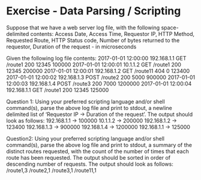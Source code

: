 # Exercise - Data Parsing / Scripting
Suppose that we have a web server log file, with the following space-delimited contents:
Access Date, Access Time, Requestor IP, HTTP Method, Requested Route, HTTP Status code, Number of bytes returned to the requestor, Duration of the request - in microseconds

Given the following log file contents:
2017-01-01 12:00:00 192.168.1.1 GET /route1 200 12345 100000
2017-01-01 12:00:01 10.1.1.2 GET /route1 200 12345 200000
2017-01-01 12:00:01 192.168.1.2 GET /route11 404 0 123400
2017-01-01 12:00:02 192.168.1.3 POST /route2 200 5000 900000
2017-01-01 12:00:03 192.168.1.4 POST /route3 200 7000 1200000
2017-01-01 12:00:04 192.168.1.1 GET /route1 200 12345 125000

Question 1: Using your preferred scripting language and/or shell command(s), parse the above log file and
print to stdout, a newline delimited list of ‘Requestor IP -> Duration of the request’.
The output should look as follows:
192.168.1.1 -> 100000
10.1.1.2 -> 200000
192.168.1.2 -> 123400
192.168.1.3 -> 900000
192.168.1.4 -> 1200000
192.168.1.1 -> 125000

Question2: Using your preferred scripting language and/or shell command(s), parse the above log file and
print to stdout, a summary of the distinct routes requested, with the count of the number of times
that each route has been requested. The output should be sorted in order of descending
number of requests.
The output should look as follows:
/route1,3
/route2,1
/route3,1
/route11,1
